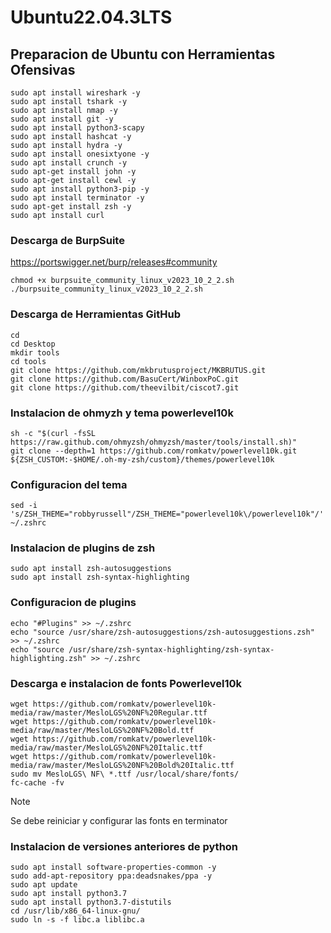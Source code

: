 # Ubuntu22.04.3LTS
## Preparacion de Ubuntu con Herramientas Ofensivas

```
sudo apt install wireshark -y
sudo apt install tshark -y
sudo apt install nmap -y
sudo apt install git -y
sudo apt install python3-scapy
sudo apt install hashcat -y
sudo apt install hydra -y
sudo apt install onesixtyone -y
sudo apt install crunch -y
sudo apt-get install john -y
sudo apt-get install cewl -y
sudo apt install python3-pip -y
sudo apt install terminator -y
sudo apt-get install zsh -y
sudo apt install curl
```

### Descarga de BurpSuite
https://portswigger.net/burp/releases#community
```
chmod +x burpsuite_community_linux_v2023_10_2_2.sh 
./burpsuite_community_linux_v2023_10_2_2.sh
```
### Descarga de Herramientas GitHub
```
cd
cd Desktop
mkdir tools
cd tools
git clone https://github.com/mkbrutusproject/MKBRUTUS.git
git clone https://github.com/BasuCert/WinboxPoC.git
git clone https://github.com/theevilbit/ciscot7.git
```
### Instalacion de ohmyzh y tema powerlevel10k
```
sh -c "$(curl -fsSL https://raw.github.com/ohmyzsh/ohmyzsh/master/tools/install.sh)"
git clone --depth=1 https://github.com/romkatv/powerlevel10k.git ${ZSH_CUSTOM:-$HOME/.oh-my-zsh/custom}/themes/powerlevel10k
```

### Configuracion del tema
```
sed -i 's/ZSH_THEME="robbyrussell"/ZSH_THEME="powerlevel10k\/powerlevel10k"/' ~/.zshrc
```
### Instalacion de plugins de zsh
```
sudo apt install zsh-autosuggestions
sudo apt install zsh-syntax-highlighting
```

### Configuracion de plugins
```
echo "#Plugins" >> ~/.zshrc
echo "source /usr/share/zsh-autosuggestions/zsh-autosuggestions.zsh" >> ~/.zshrc
echo "source /usr/share/zsh-syntax-highlighting/zsh-syntax-highlighting.zsh" >> ~/.zshrc
```
### Descarga e instalacion de fonts Powerlevel10k
```
wget https://github.com/romkatv/powerlevel10k-media/raw/master/MesloLGS%20NF%20Regular.ttf
wget https://github.com/romkatv/powerlevel10k-media/raw/master/MesloLGS%20NF%20Bold.ttf
wget https://github.com/romkatv/powerlevel10k-media/raw/master/MesloLGS%20NF%20Italic.ttf
wget https://github.com/romkatv/powerlevel10k-media/raw/master/MesloLGS%20NF%20Bold%20Italic.ttf
sudo mv MesloLGS\ NF\ *.ttf /usr/local/share/fonts/
fc-cache -fv
```

> [!NOTE]
> Se debe reiniciar y configurar las fonts en terminator

### Instalacion de versiones anteriores de python
```
sudo apt install software-properties-common -y
sudo add-apt-repository ppa:deadsnakes/ppa -y
sudo apt update
sudo apt install python3.7
sudo apt install python3.7-distutils
cd /usr/lib/x86_64-linux-gnu/
sudo ln -s -f libc.a liblibc.a

